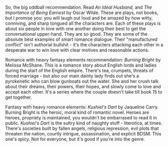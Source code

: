  So, the big oddball recommendation. Read *An Ideal Husband,* and *The Importance of Being Earnest* by Oscar Wilde. These are plays, not books, but I promise you: you will laugh out loud and be amazed by how witty, conniving, and sharp tongued all the characters are. Each of these plays is about six people in love with one another doing their best to get the conversational upper-hand. They are so good. They are some of the absolute best examples of smart romance dialogue. Their "manufactured conflict" isn't authorial bullshit - it's the characters attacking each other in a desperate war to win love with clear motives and reasonable actions.

Romance with heavy fantasy elements recommendation: *Burning Bright* by Melissa McShane. This is a romance story about English lords and ladies during the start of the English empire. There's tea, crumpets, threats of forced marriage - but also our main dainty lady finds out she's a pyrokenetic who can blow gunboats out the water. She and her crush talk about their dreams, their powers, their hopes, and slowly come to love and accept each other. It's a series where the couple doesn't take till book 15 to get together.

Fantasy with heavy romance elements: *Kushiel's Dart* by Jaqueline Carry. Burning Bright is the heroic, moral kind of romantic novel. Heroes are heroes, propriety is maintained, you wouldn't be embarrased to read it in public. *Kushiel's Dart* is the sultry kind of naughty stuff - literotica, at times. There's societies built by fallen angels, religious repression, evil plots that threaten the nation, courtly intrigue, assassination, and explicit BDSM. This one's *spicy.* Not for everyone, but it's good if you're into the genre. 